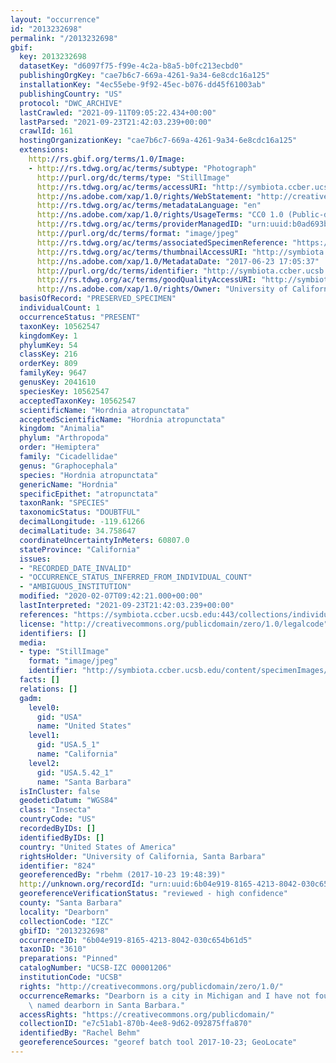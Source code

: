 ```yaml
---
layout: "occurrence"
id: "2013232698"
permalink: "/2013232698"
gbif:
  key: 2013232698
  datasetKey: "d6097f75-f99e-4c2a-b8a5-b0fc213ecbd0"
  publishingOrgKey: "cae7b6c7-669a-4261-9a34-6e8cdc16a125"
  installationKey: "4ec55ebe-9f92-45ec-b076-dd45f61003ab"
  publishingCountry: "US"
  protocol: "DWC_ARCHIVE"
  lastCrawled: "2021-09-11T09:05:22.434+00:00"
  lastParsed: "2021-09-23T21:42:03.239+00:00"
  crawlId: 161
  hostingOrganizationKey: "cae7b6c7-669a-4261-9a34-6e8cdc16a125"
  extensions:
    http://rs.gbif.org/terms/1.0/Image:
    - http://rs.tdwg.org/ac/terms/subtype: "Photograph"
      http://purl.org/dc/terms/type: "StillImage"
      http://rs.tdwg.org/ac/terms/accessURI: "http://symbiota.ccber.ucsb.edu/content/specimenImages/UCSB_IZC/UCSB-IZC00001/UCSB-IZC_00001206_1498262736_lg.jpg"
      http://ns.adobe.com/xap/1.0/rights/WebStatement: "http://creativecommons.org/publicdomain/zero/1.0/"
      http://rs.tdwg.org/ac/terms/metadataLanguage: "en"
      http://ns.adobe.com/xap/1.0/rights/UsageTerms: "CC0 1.0 (Public-domain)"
      http://rs.tdwg.org/ac/terms/providerManagedID: "urn:uuid:b0ad693b-7b46-422f-8a04-a0f2ed6e09e0"
      http://purl.org/dc/terms/format: "image/jpeg"
      http://rs.tdwg.org/ac/terms/associatedSpecimenReference: "https://symbiota.ccber.ucsb.edu:443/collections/individual/index.php?occid=824"
      http://rs.tdwg.org/ac/terms/thumbnailAccessURI: "http://symbiota.ccber.ucsb.edu/content/specimenImages/UCSB_IZC/UCSB-IZC00001/UCSB-IZC_00001206_1498262736_tn.jpg"
      http://ns.adobe.com/xap/1.0/MetadataDate: "2017-06-23 17:05:37"
      http://purl.org/dc/terms/identifier: "http://symbiota.ccber.ucsb.edu/content/specimenImages/UCSB_IZC/UCSB-IZC00001/UCSB-IZC_00001206_1498262736_lg.jpg"
      http://rs.tdwg.org/ac/terms/goodQualityAccessURI: "http://symbiota.ccber.ucsb.edu/content/specimenImages/UCSB_IZC/UCSB-IZC00001/UCSB-IZC_00001206_1498262736.jpg"
      http://ns.adobe.com/xap/1.0/rights/Owner: "University of California, Santa Barbara"
  basisOfRecord: "PRESERVED_SPECIMEN"
  individualCount: 1
  occurrenceStatus: "PRESENT"
  taxonKey: 10562547
  kingdomKey: 1
  phylumKey: 54
  classKey: 216
  orderKey: 809
  familyKey: 9647
  genusKey: 2041610
  speciesKey: 10562547
  acceptedTaxonKey: 10562547
  scientificName: "Hordnia atropunctata"
  acceptedScientificName: "Hordnia atropunctata"
  kingdom: "Animalia"
  phylum: "Arthropoda"
  order: "Hemiptera"
  family: "Cicadellidae"
  genus: "Graphocephala"
  species: "Hordnia atropunctata"
  genericName: "Hordnia"
  specificEpithet: "atropunctata"
  taxonRank: "SPECIES"
  taxonomicStatus: "DOUBTFUL"
  decimalLongitude: -119.61266
  decimalLatitude: 34.758647
  coordinateUncertaintyInMeters: 60807.0
  stateProvince: "California"
  issues:
  - "RECORDED_DATE_INVALID"
  - "OCCURRENCE_STATUS_INFERRED_FROM_INDIVIDUAL_COUNT"
  - "AMBIGUOUS_INSTITUTION"
  modified: "2020-02-07T09:42:21.000+00:00"
  lastInterpreted: "2021-09-23T21:42:03.239+00:00"
  references: "https://symbiota.ccber.ucsb.edu:443/collections/individual/index.php?occid=824"
  license: "http://creativecommons.org/publicdomain/zero/1.0/legalcode"
  identifiers: []
  media:
  - type: "StillImage"
    format: "image/jpeg"
    identifier: "http://symbiota.ccber.ucsb.edu/content/specimenImages/UCSB_IZC/UCSB-IZC00001/UCSB-IZC_00001206_1498262736_lg.jpg"
  facts: []
  relations: []
  gadm:
    level0:
      gid: "USA"
      name: "United States"
    level1:
      gid: "USA.5_1"
      name: "California"
    level2:
      gid: "USA.5.42_1"
      name: "Santa Barbara"
  isInCluster: false
  geodeticDatum: "WGS84"
  class: "Insecta"
  countryCode: "US"
  recordedByIDs: []
  identifiedByIDs: []
  country: "United States of America"
  rightsHolder: "University of California, Santa Barbara"
  identifier: "824"
  georeferencedBy: "rbehm (2017-10-23 19:48:39)"
  http://unknown.org/recordId: "urn:uuid:6b04e919-8165-4213-8042-030c654b61d5"
  georeferenceVerificationStatus: "reviewed - high confidence"
  county: "Santa Barbara"
  locality: "Dearborn"
  collectionCode: "IZC"
  gbifID: "2013232698"
  occurrenceID: "6b04e919-8165-4213-8042-030c654b61d5"
  taxonID: "3610"
  preparations: "Pinned"
  catalogNumber: "UCSB-IZC 00001206"
  institutionCode: "UCSB"
  rights: "http://creativecommons.org/publicdomain/zero/1.0/"
  occurrenceRemarks: "Dearborn is a city in Michigan and I have not found a location\
    \ named dearborn in Santa Barbara."
  accessRights: "https://creativecommons.org/publicdomain/"
  collectionID: "e7c51ab1-870b-4ee8-9d62-092875ffa870"
  identifiedBy: "Rachel Behm"
  georeferenceSources: "georef batch tool 2017-10-23; GeoLocate"
---
```

